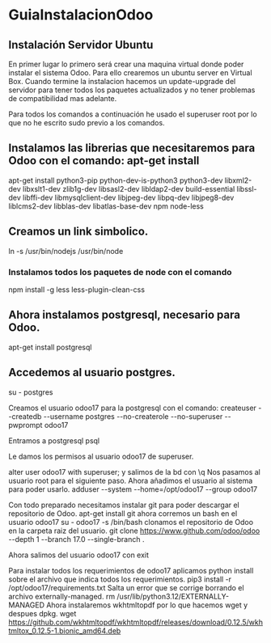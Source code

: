 # GuiaInstalacionOdoo
## Instalación Servidor Ubuntu
En primer lugar lo primero será crear una maquina virtual donde poder instalar el sistema Odoo. Para ello crearemos un ubuntu server en Virtual Box.
Cuando termine la instalacion hacemos un update-upgrade del servidor para tener todos los paquetes actualizados y no tener problemas de compatibilidad mas adelante.

Para todos los comandos a continuación he usado el superuser root por lo que no he escrito sudo previo a los comandos.


## Instalamos las librerias que necesitaremos para Odoo con el comando: apt-get install  

apt-get install python3-pip python-dev-is-python3 python3-dev libxml2-dev libxslt1-dev zlib1g-dev libsasl2-dev libldap2-dev build-essential libssl-dev libffi-dev libmysqlclient-dev libjpeg-dev libpq-dev libjpeg8-dev liblcms2-dev libblas-dev libatlas-base-dev npm node-less

## Creamos un link simbolico.
ln -s /usr/bin/nodejs /usr/bin/node
### Instalamos todos los paquetes de node con el comando 
npm install -g less less-plugin-clean-css

## Ahora instalamos postgresql, necesario para Odoo.
apt-get install postgresql
## Accedemos al usuario postgres.
su - postgres

Creamos el usuario odoo17 para la postgresql con el comando: createuser --createdb --username postgres --no-createrole --no-superuser --pwprompt odoo17

Entramos a postgresql 
psql

Le damos los permisos al usuario odoo17 de superuser.

alter user odoo17 with superuser;
y salimos de la bd con
\q
Nos pasamos al usuario root para el siguiente paso.
Ahora añadimos el usuario al sistema para poder usarlo.
adduser --system --home=/opt/odoo17 --group odoo17

Con todo preparado necesitamos instalar git para poder descargar el repositorio de Odoo. 
apt-get install git
ahora corremos un bash en el usuario odoo17 
su - odoo17 -s /bin/bash
clonamos el repositorio de Odoo en la carpeta raiz del usuario.
git clone https://www.github.com/odoo/odoo --depth 1 --branch 17.0 --single-branch . 

Ahora salimos del usuario odoo17 con exit

Para instalar todos los requerimientos de odoo17 aplicamos python install sobre el archivo que indica todos los requerimientos.
pip3 install -r /opt/odoo17/requirements.txt
Salta un error que se corrige borrando el archivo externally-managed.
rm /usr/lib/python3.12/EXTERNALLY-MANAGED
Ahora instalaremos wkhtmltopdf por lo que hacemos wget y despues dpkg.
wget https://github.com/wkhtmltopdf/wkhtmltopdf/releases/download/0.12.5/wkhtmltox_0.12.5-1.bionic_amd64.deb  
